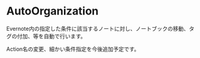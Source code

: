 AutoOrganization
================

Evernote内の指定した条件に該当するノートに対し、ノートブックの移動、タグの付加、等を自動で行います。
   
Action名の変更、細かい条件指定を今後追加予定です。
